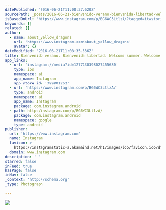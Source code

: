 ```yaml
---
datePublished: '2016-06-21T11:08:37.620Z'
sourcePath: _posts/2016-06-21-bienvenido-verano-bienvenida-libertad-welcome-summer-welc.md
isBasedOnUrl: 'https://www.instagram.com/p/BG6WC3LtlzA/?tagged=itwstories'
keywords: []
related: []
author:
  - name: about_yellow_dragons
    url: 'https://www.instagram.com/about_yellow_dragons'
    avatar: {}
dateModified: '2016-06-21T11:08:35.536Z'
title: Bienvenido verano. Bienvenida libertad. Welcome summer. Welcome freedom.
app_links:
  - url: 'instagram://media?id=1277430398027455680'
    type: ios
    namespace: ai
    app_name: Instagram
    app_store_id: '389801252'
  - url: 'https://www.instagram.com/p/BG6WC3LtlzA/'
    type: android
    namespace: ai
    app_name: Instagram
    package: com.instagram.android
  - path: https/instagram.com/p/BG6WC3LtlzA/
    package: com.instagram.android
    namespace: google
    type: android
publisher:
  url: 'https://www.instagram.com'
  name: Instagram
  favicon: >-
    https://instagramstatic-a.akamaihd.net/h1/images/ico/favicon.ico/dfa85bb1fd63.ico
  domain: www.instagram.com
description: ' '
starred: false
inFeed: true
hasPage: false
inNav: false
_context: 'http://schema.org'
_type: Photograph

---
```

![ ](https://imgflo.herokuapp.com/graph/vahj1ThiexotieMo/0c2abca282d0bc708535692cf62f673b/croprotate.jpg?cropheight=421&cropwidth=640&degrees=0&input=https%3A%2F%2Fscontent.cdninstagram.com%2Ft51.2885-15%2Fs640x640%2Fsh0.08%2Fe35%2F13423074_1059909310769775_558847743_n.jpg%3Fig_cache_key%3DMTI3NzQzMDM5ODAyNzQ1NTY4MA%253D%253D.2&x=0&y=111)